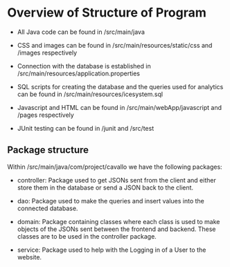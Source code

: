 # Overview of Structure of Program

- All Java code can be found in /src/main/java

- CSS and images can be found in /src/main/resources/static/css and /images respectively

- Connection with the database is established in /src/main/resources/application.properties

- SQL scripts for creating the database and the queries used for analytics can be found in /src/main/resources/icesystem.sql

- Javascript and HTML can be found in /src/main/webApp/javascript and /pages respectively

- JUnit testing can be found in /junit and /src/test

## Package structure

Within /src/main/java/com/project/cavallo we have the following packages:

- controller: Package used to get JSONs sent from the client and either store them in the database or 
send a JSON back to the client.

- dao: Package used to make the queries and insert values into the connected database. 

- domain: Package containing classes where each class is used to make objects of the JSONs sent between the frontend 
and backend. These classes are to be used in the controller package.

- service: Package used to help with the Logging in of a User to the website. 